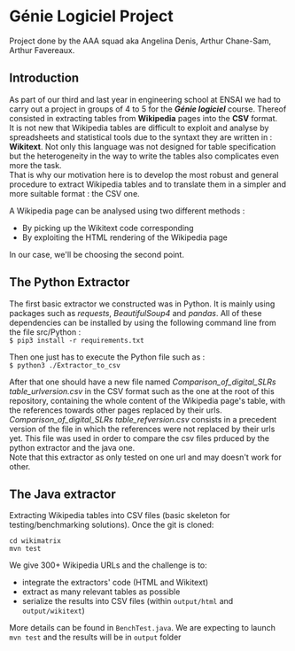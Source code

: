 # Génie Logiciel Project

Project done by the AAA squad aka Angelina Denis, Arthur Chane-Sam, Arthur Favereaux. 


## Introduction

As part of our third and last year in engineering school at ENSAI we had to carry out a project in groups of 4 to 5 for the ***Génie logiciel*** course.
Thereof consisted in extracting tables from **Wikipedia** pages into the **CSV** format. <br>
It is not new that Wikipedia tables are difficult to exploit and analyse by spreadsheets and statistical tools due to the syntaxt they are written in : **Wikitext**. Not only this language was not designed for table specification but the heterogeneity in the way to write the tables also complicates even more the task. <br>
That is why our motivation here is to develop the most robust and general procedure to extract Wikipedia tables and to translate them in a simpler and more suitable format : the CSV one. <br>

A Wikipedia page can be analysed using two different methods : <br>
- By picking up the Wikitext code corresponding
- By exploiting the HTML rendering of the Wikipedia page 

In our case, we'll be choosing the second point. 

## The Python Extractor

The first basic extractor we constructed was in Python. It is mainly using packages such as *requests*, *BeautifulSoup4* and *pandas*. All of these dependencies can be installed by using the following command line from the file src/Python : <br>
``` $ pip3 install -r requirements.txt ``` <br>

Then one just has to execute the Python file such as : <br>
``` $ python3 ./Extractor_to_csv ``` <br>

After that one should have a new file named *Comparison_of_digital_SLRs table_urlversion.csv* in the CSV format such as the one at the root of this repository, containing the whole content of the Wikipedia page's table, with the references towards other pages replaced by their urls. *Comparison_of_digital_SLRs table_refversion.csv* consists in a precedent version of the file in which the references were not replaced by their urls yet. This file was used in order to compare the csv files prduced by the python extractor and the java one. <br>
Note that this extractor as only tested on one url and may doesn't work for other. <br>

## The Java extractor

Extracting Wikipedia tables into CSV files (basic skeleton for testing/benchmarking solutions). Once the git is cloned:
```
cd wikimatrix 
mvn test
``` 

We give 300+ Wikipedia URLs and the challenge is to:
 * integrate the extractors' code (HTML and Wikitext)
 * extract as many relevant tables as possible 
 * serialize the results into CSV files (within `output/html` and `output/wikitext`) 
 
More details can be found in `BenchTest.java`. We are expecting to launch `mvn test` and the results will be in `output` folder 
